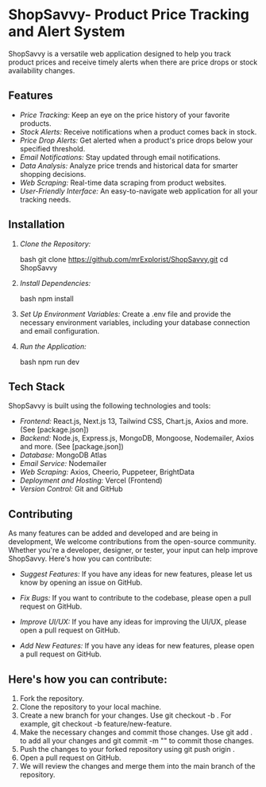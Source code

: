# ShopSavvy- Product Price Tracking and Alert System

ShopSavvy is a versatile web application designed to help you track product prices and receive timely alerts when there are price drops or stock availability changes.

## Features

- *Price Tracking:* Keep an eye on the price history of your favorite products.
- *Stock Alerts:* Receive notifications when a product comes back in stock.
- *Price Drop Alerts:* Get alerted when a product's price drops below your specified threshold.
- *Email Notifications:* Stay updated through email notifications.
- *Data Analysis:* Analyze price trends and historical data for smarter shopping decisions.
- *Web Scraping:* Real-time data scraping from product websites.
- *User-Friendly Interface:* An easy-to-navigate web application for all your tracking needs.

## Installation

1. *Clone the Repository:*

   bash
   git clone https://github.com/mrExplorist/ShopSavvy.git
   cd ShopSavvy
   

2. *Install Dependencies:*

   bash
    npm install
   

3. *Set Up Environment Variables:*
   Create a .env file and provide the necessary environment variables, including your database connection and email configuration.

4. *Run the Application:*

   bash
   npm run dev
   

## Tech Stack

ShopSavvy is built using the following technologies and tools:

- *Frontend:* React.js, Next.js 13, Tailwind CSS, Chart.js, Axios and more. (See [package.json])
- *Backend:* Node.js, Express.js, MongoDB, Mongoose, Nodemailer, Axios and more. (See [package.json])
- *Database:* MongoDB Atlas
- *Email Service:* Nodemailer
- *Web Scraping:* Axios, Cheerio, Puppeteer, BrightData
- *Deployment and Hosting:* Vercel (Frontend)
- *Version Control:* Git and GitHub

## Contributing

As many features can be added and developed and are being in development,
We welcome contributions from the open-source community. Whether you're a developer, designer, or tester, your input can help improve ShopSavvy. Here's how you can contribute:

- *Suggest Features:* If you have any ideas for new features, please let us know by opening an issue on GitHub.
- *Fix Bugs:* If you want to contribute to the codebase, please open a pull request on GitHub.

- *Improve UI/UX:* If you have any ideas for improving the UI/UX, please open a pull request on GitHub.
- *Add New Features:* If you have any ideas for new features, please open a pull request on GitHub.

## Here's how you can contribute:

1. Fork the repository.
2. Clone the repository to your local machine.
3. Create a new branch for your changes. Use git checkout -b <branch-name>. For example, git checkout -b feature/new-feature.
4. Make the necessary changes and commit those changes. Use git add . to add all your changes and git commit -m "<commit-message>" to commit those changes.
5. Push the changes to your forked repository using git push origin <branch-name>.
6. Open a pull request on GitHub.
7. We will review the changes and merge them into the main branch of the repository.
